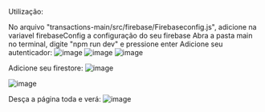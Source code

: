 Utilização:

No arquivo "transactions-main/src/firebase/Firebaseconfig.js", adicione na variavel firebaseConfig a configuração do seu firebase
Abra a pasta main no terminal, digite "npm run dev" e pressione enter
Adicione seu autenticador:
![image](https://github.com/LucasPizol/transactions/assets/131599316/3bb7b632-e040-4552-be60-16d6e30fe40c)
![image](https://github.com/LucasPizol/transactions/assets/131599316/f41cec0a-d7a6-4b72-8d33-20a3db130cb7)
![image](https://github.com/LucasPizol/transactions/assets/131599316/396f7eb2-2442-4ddd-a005-f1771e16ee44)

Adicione seu firestore:
![image](https://github.com/LucasPizol/transactions/assets/131599316/b1e4b7a8-b99e-438c-89de-9fbe9dd0d534)


![image](https://github.com/LucasPizol/transactions/assets/131599316/7e32ff5c-8b60-414d-b5c9-0ef43f13c342)

Desça a página toda e verá:
![image](https://github.com/LucasPizol/transactions/assets/131599316/5e8bc339-9ec6-48e5-808f-ba10571d2917)
